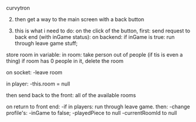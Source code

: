 curvytron

2. then get a way to the main screen with a back button

3. this is what i need to do:
on the click of the button, 
  first: send request to back end (with inGame status):
  on backend: 
  if inGame is true:
    run through leave game stuff;

  store room in variable:
  in room: take person out of people (if tis is even a thing)
  if room has 0 people in it, delete the room

  on socket:
    -leave room

  in player:
    -this.room = null


  then send back to the front:
    all of the available rooms


  on return to front end:
  -if in players: run through leave game.
  then:
  -change profile's:
    -inGame to false;
    -playedPiece to null
    -currentRoomId to null

     

